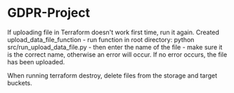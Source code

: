 # GDPR-Project

If uploading file in Terraform doesn't work first time, run it again.
Created upload_data_file_function - run function in root directory: python src/run_upload_data_file.py - then enter the name of the file - make sure it is the correct name, otherwise an error will occur. If no error occurs, the file has been uploaded.

When running terraform destroy, delete files from the storage and target buckets.
